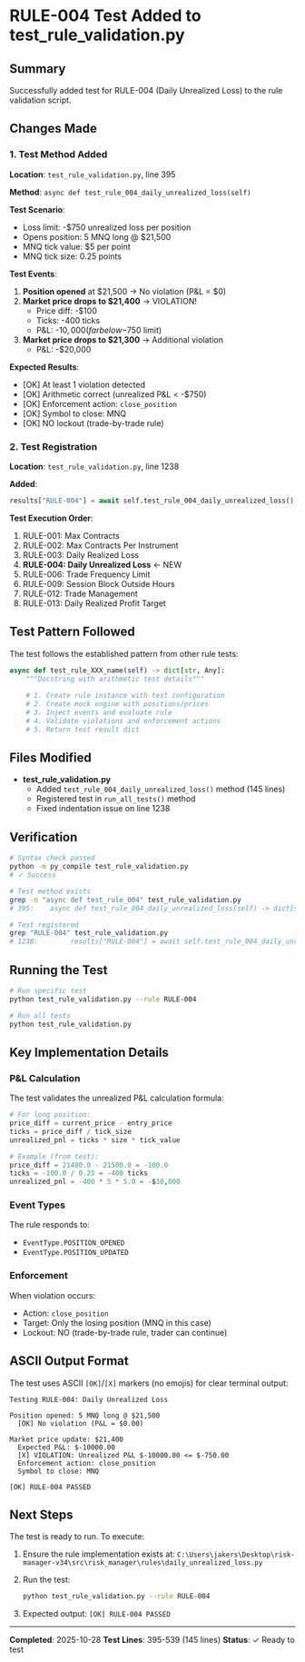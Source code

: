 # RULE-004 Test Added to test_rule_validation.py

## Summary

Successfully added test for RULE-004 (Daily Unrealized Loss) to the rule validation script.

## Changes Made

### 1. Test Method Added

**Location**: `test_rule_validation.py`, line 395

**Method**: `async def test_rule_004_daily_unrealized_loss(self)`

**Test Scenario**:
- Loss limit: -$750 unrealized loss per position
- Opens position: 5 MNQ long @ $21,500
- MNQ tick value: $5 per point
- MNQ tick size: 0.25 points

**Test Events**:
1. **Position opened** at $21,500 → No violation (P&L = $0)
2. **Market price drops to $21,400** → VIOLATION!
   - Price diff: -$100
   - Ticks: -400 ticks
   - P&L: -$10,000 (far below -$750 limit)
3. **Market price drops to $21,300** → Additional violation
   - P&L: -$20,000

**Expected Results**:
- [OK] At least 1 violation detected
- [OK] Arithmetic correct (unrealized P&L < -$750)
- [OK] Enforcement action: `close_position`
- [OK] Symbol to close: MNQ
- [OK] NO lockout (trade-by-trade rule)

### 2. Test Registration

**Location**: `test_rule_validation.py`, line 1238

**Added**:
```python
results["RULE-004"] = await self.test_rule_004_daily_unrealized_loss()
```

**Test Execution Order**:
1. RULE-001: Max Contracts
2. RULE-002: Max Contracts Per Instrument
3. RULE-003: Daily Realized Loss
4. **RULE-004: Daily Unrealized Loss** ← NEW
5. RULE-006: Trade Frequency Limit
6. RULE-009: Session Block Outside Hours
7. RULE-012: Trade Management
8. RULE-013: Daily Realized Profit Target

## Test Pattern Followed

The test follows the established pattern from other rule tests:

```python
async def test_rule_XXX_name(self) -> dict[str, Any]:
    """Docstring with arithmetic test details"""
    
    # 1. Create rule instance with test configuration
    # 2. Create mock engine with positions/prices
    # 3. Inject events and evaluate rule
    # 4. Validate violations and enforcement actions
    # 5. Return test result dict
```

## Files Modified

- **test_rule_validation.py**
  - Added `test_rule_004_daily_unrealized_loss()` method (145 lines)
  - Registered test in `run_all_tests()` method
  - Fixed indentation issue on line 1238

## Verification

```bash
# Syntax check passed
python -m py_compile test_rule_validation.py
# ✓ Success

# Test method exists
grep -n "async def test_rule_004" test_rule_validation.py
# 395:    async def test_rule_004_daily_unrealized_loss(self) -> dict[str, Any]:

# Test registered
grep "RULE-004" test_rule_validation.py
# 1238:        results["RULE-004"] = await self.test_rule_004_daily_unrealized_loss()
```

## Running the Test

```bash
# Run specific test
python test_rule_validation.py --rule RULE-004

# Run all tests
python test_rule_validation.py
```

## Key Implementation Details

### P&L Calculation

The test validates the unrealized P&L calculation formula:

```python
# For long position:
price_diff = current_price - entry_price
ticks = price_diff / tick_size
unrealized_pnl = ticks * size * tick_value

# Example (from test):
price_diff = 21400.0 - 21500.0 = -100.0
ticks = -100.0 / 0.25 = -400 ticks
unrealized_pnl = -400 * 5 * 5.0 = -$10,000
```

### Event Types

The rule responds to:
- `EventType.POSITION_OPENED`
- `EventType.POSITION_UPDATED`

### Enforcement

When violation occurs:
- Action: `close_position`
- Target: Only the losing position (MNQ in this case)
- Lockout: NO (trade-by-trade rule, trader can continue)

## ASCII Output Format

The test uses ASCII `[OK]`/`[X]` markers (no emojis) for clear terminal output:

```
Testing RULE-004: Daily Unrealized Loss

Position opened: 5 MNQ long @ $21,500
  [OK] No violation (P&L = $0.00)

Market price update: $21,400
  Expected P&L: $-10000.00
  [X] VIOLATION: Unrealized P&L $-10000.00 <= $-750.00
  Enforcement action: close_position
  Symbol to close: MNQ

[OK] RULE-004 PASSED
```

## Next Steps

The test is ready to run. To execute:

1. Ensure the rule implementation exists at:
   `C:\Users\jakers\Desktop\risk-manager-v34\src\risk_manager\rules\daily_unrealized_loss.py`

2. Run the test:
   ```bash
   python test_rule_validation.py --rule RULE-004
   ```

3. Expected output: `[OK] RULE-004 PASSED`

---

**Completed**: 2025-10-28
**Test Lines**: 395-539 (145 lines)
**Status**: ✓ Ready to test
